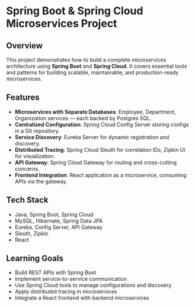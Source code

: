 # Spring Boot & Spring Cloud Microservices Project

## Overview
This project demonstrates how to build a complete microservices architecture using **Spring Boot** and **Spring Cloud**. It covers essential tools and patterns for building scalable, maintainable, and production-ready microservices.

## Features
- **Microservices with Separate Databases**: Employee, Department, Organization services — each backed by Postgres SQL.
- **Centralized Configuration**: Spring Cloud Config Server storing configs in a Git repository.
- **Service Discovery**: Eureka Server for dynamic registration and discovery.
- **Distributed Tracing**: Spring Cloud Sleuth for correlation IDs, Zipkin UI for visualization.
- **API Gateway**: Spring Cloud Gateway for routing and cross-cutting concerns.
- **Frontend Integration**: React application as a microservice, consuming APIs via the gateway.

## Tech Stack
- Java, Spring Boot, Spring Cloud
- MySQL, Hibernate, Spring Data JPA
- Eureka, Config Server, API Gateway
- Sleuth, Zipkin
- React

## Learning Goals
- Build REST APIs with Spring Boot
- Implement service-to-service communication
- Use Spring Cloud tools to manage configurations and discovery
- Apply distributed tracing in microservices
- Integrate a React frontend with backend microservices
